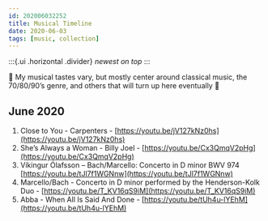 ```yaml
---
id: 202006032252
title: Musical Timeline
date: 2020-06-03
tags: [music, collection]
---
```

:::{.ui .horizontal .divider}
*newest on top*
:::

🎵 My musical tastes vary, but mostly center around classical music, the 70/80/90’s genre, and others that will turn up here eventually 🎵

## June 2020

1. Close to You - Carpenters - [https://youtu.be/jV127kNz0hs](https://youtu.be/jV127kNz0hs)
2. She’s Always a Woman - Billy Joel - [https://youtu.be/Cx3QmqV2pHg](https://youtu.be/Cx3QmqV2pHg)
3. Víkingur Ólafsson – Bach/Marcello: Concerto in D minor BWV 974 [https://youtu.be/tJl7f1WGNnw](https://youtu.be/tJl7f1WGNnw)
4. Marcello/Bach - Concerto in D minor performed by the Henderson-Kolk Duo - [https://youtu.be/T_KV16qS9iM](https://youtu.be/T_KV16qS9iM)
5. Abba - When All Is Said And Done - [https://youtu.be/tUh4u-lYEhM](https://youtu.be/tUh4u-lYEhM)